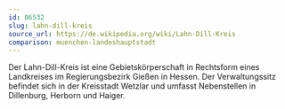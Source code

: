 ```yaml
---
id: 06532
slug: lahn-dill-kreis
source_url: https://de.wikipedia.org/wiki/Lahn-Dill-Kreis
comparison: muenchen-landeshauptstadt
---
```


Der Lahn-Dill-Kreis ist eine Gebietskörperschaft in Rechtsform eines Landkreises im Regierungsbezirk Gießen in Hessen. Der Verwaltungssitz befindet sich in der Kreisstadt Wetzlar und umfasst Nebenstellen in Dillenburg, Herborn und Haiger.

